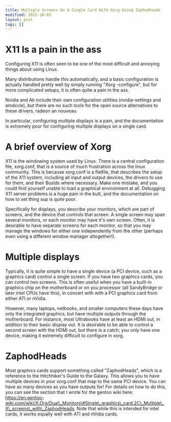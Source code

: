 ```yaml
---
title: Multiple Screens On A Single Card With Xorg Using Zaphodheads
modified: 2012-10-03
layout: post
tags: []
---
```



X11 Is a pain in the ass
========================

Configuring X11 is often seen to be one of the most difficult and annoying things about using Linux.

Many distributions handle this automatically, and a basic configuration is actually handled pretty well by simply running "Xorg -configure", but for more complicated setups, it is often quite a pain in the ass.

Nvidia and Ati include their own configuration utilities (nvidia-settings and amdccle), but there are no such tools for the open source alternatives to these drivers, radeon an nouveau.

In particular, configuring multiple displays is a pain, and the documentation is extremely poor for configuring multiple displays on a single card.

A brief overview of Xorg
========================

X11 is the windowing system used by Linux. There is a central configuration file, xorg.conf, that is a source of much frustration across the linux community. This is because xorg.conf is a flatfile, that describes the setup of the X11 system, including all input and output devices, the drivers to use for them, and their BusIds where necessary. Make one mistake, and you could find yourself unable to load a graphical environment at all. Debugging X11 server problems is a huge pain in the butt, and the documentation on how to set thing sup is quite poor.

Specifically for displays, you describe your monitors, which are part of screens, and the device that controls that screen. A single screen may span several monitors, or each monitor may have it's own screen. Often, it is desirable to have separate screens for each monitor, so that you may manage the windows for either one independently from the other (perhaps even using a different window manager altogether!).

Multiple displays
=================

Typically, it is quite simple to have a single device (a PCI device, such as a graphics card) control a single screen. If you have two graphics cards, you can control two screens. This is often useful when you have a built-in graphics chip on the motherboard or on you processor (all SandyBridge or later intel CPUs have this), in concert with with a PCI graphics card from either ATI or nVidia.

However, many laptops, netbooks, and smaller computers these days have only the integrated graphics, but have multiple outputs through the motherboard. For instance, most Ultrabooks have at least an HDMI out, in addition to their basic display out. It is desirable to be able to control a second screen with the HDMI out, but there is a catch; you only have one device, making it extremely difficult to configure in xorg.

ZaphodHeads
===========

Most graphics cards support something called "ZaphodHeads", which is a reference to the Hitchhiker's Guide to the Galaxy. This allows you to have multiple devices in your xorg.conf that map to the same PCI device. You can have as many devices as you have outputs for! For details on how to do this, you can see the section that I wrote for the gentoo wiki here: https://en.gentoo-wiki.com/wiki/X.Org/Dual\_Monitors\#Single\_graphics\_card.2C\_Multiple\_X\_screens\_with\_ZaphodHeads. Note that while this is intended for intel cards, it works equally well with ATI and nVidia cards.
